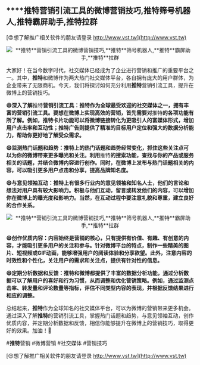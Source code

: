 ## ****推特**营销引流工具的微博营销技巧,**推特**筛号机器人,**推特**霸屏助手,**推特**拉群**

[😍想了解推广相关软件的朋友请登录 http://www.vst.tw](http://www.vst.tw)

 <center><img src="https://vst.tw/MP4/tuiguang/png/6.png" alt="**推特**营销引流工具的微博营销技巧,**推特**筛号机器人,**推特**霸屏助手,**推特**拉群"></center>

大家好！在当今数字时代，社交媒体已经成为了企业进行营销和推广的重要平台之一。其中，**推特**和微博作为两大热门社交媒体平台，各自拥有庞大的用户群体，为企业带来了无限商机。今天，我们将探讨如何充分利用**推特**营销引流工具，提升在微博上的营销技巧。

**😄深入了解**推特**营销引流工具：**推特**作为全球最受欢迎的社交媒体之一，拥有丰富的营销引流工具。要想在微博上实现高效的营销，首先需要对**推特**的各项功能有所了解。例如，**推特**卡片功能可以将微博链接转化为更吸引人的富媒体形式，增加用户点击率和互动性；**推特**广告则提供了精准的目标用户定位和强大的数据分析能力，帮助你更好地了解受众需求。**

**😄监测热门话题和趋势：**推特**上的热门话题和趋势经常变化，抓住这些关注点可以为你的微博带来更多曝光和关注。利用**推特**的搜索功能，查找与你的产品或服务相关的话题，并结合微博内容进行创作。同时，在微博上发布与热门话题相关的内容，可以吸引更多用户点击和分享，提高品牌知名度。**

**😄与意见领袖互动：**推特**上有很多行业内的意见领袖和知名人士，他们的言论和想法对用户具有较大影响力。积极与他们互动，留言或转发他们的内容，可以增加你在微博上的曝光度和影响力。当然，在互动过程中要注意礼貌和尊重，建立良好的合作关系。**

 <center><img src="https://vst.tw/MP4/tuiguang/png/6.png" alt="**推特**营销引流工具的微博营销技巧,**推特**筛号机器人,**推特**霸屏助手,**推特**拉群"></center>

**😄创作优质内容：内容始终是营销的核心，只有提供有价值、有趣、有创意的内容，才能吸引更多用户的关注和参与。针对微博平台的特点，制作一些精美的图片、短视频或GIF动画，能够增强用户的阅读体验和分享欲望。此外，注意内容的时效性和个性化，关注用户的需求和关注点，提供有针对性的信息。**

**😄定期分析数据和反馈：**推特**和微博都提供了丰富的数据分析功能，通过分析数据可以了解用户的喜好和行为习惯，从而调整和优化营销策略。例如，通过监测点击率、转发量和评论数量等指标，评估不同类型内容的表现，并根据反馈结果进行相应的调整。**

总结起来，**推特**作为全球知名的社交媒体平台，可以为微博的营销带来更多机会。通过深入了解**推特**的营销引流工具，掌握热门话题和趋势，与意见领袖互动，创作优质内容，并定期分析数据和反馈，相信你能够提升在微博上的营销技巧，取得更好的效果。加油！💪

#**推特**营销 #微博营销 #社交媒体 #营销技巧

[😍想了解推广相关软件的朋友请登录 http://www.vst.tw](http://www.vst.tw)




